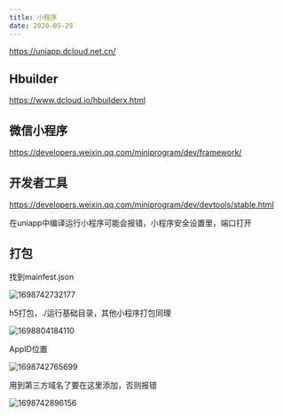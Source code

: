 ```yaml
---
title: 小程序
date: 2020-05-29
---
```

<!-- [[TOC]] -->

<p><a HREF="https://uniapp.dcloud.net.cn/">https://uniapp.dcloud.net.cn/</a></p>

## Hbuilder

<p><a HREF="https://www.dcloud.io/hbuilderx.html">https://www.dcloud.io/hbuilderx.html</a></p>

## 微信小程序

<p><a HREF="https://developers.weixin.qq.com/miniprogram/dev/framework/">https://developers.weixin.qq.com/miniprogram/dev/framework/</a></p>


## 开发者工具

<p><a HREF="https://developers.weixin.qq.com/miniprogram/dev/devtools/stable.html">https://developers.weixin.qq.com/miniprogram/dev/devtools/stable.html</a></p>

在uniapp中编译运行小程序可能会报错，小程序安全设置里，端口打开





## 打包

找到mainfest.json

![1698742732177](http://43.142.54.214/typora/1698742732177.png)

h5打包，./运行基础目录，其他小程序打包同理

![1698804184110](http://43.142.54.214/typora/1698804184110.png)

AppID位置

![1698742765699](http://43.142.54.214/typora/1698742765699.png)

用到第三方域名了要在这里添加，否则报错

![1698742896156](http://43.142.54.214/typora/1698742896156.png)